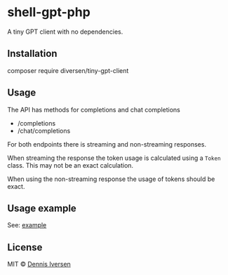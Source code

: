 # shell-gpt-php

A tiny GPT client with no dependencies. 

## Installation

composer require diversen/tiny-gpt-client

## Usage

The API has methods for completions and chat completions

* /completions
* /chat/completions

For both endpoints there is streaming and non-streaming
responses. 

When streaming the response the token usage is calculated using
a `Token` class. This may not be an exact calculation.

When using the non-streaming response the usage of tokens 
should be exact. 

## Usage example

See: [example](example/index)

## License

MIT © [Dennis Iversen](https://github.com/diversen)

